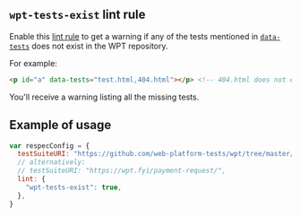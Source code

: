 ## `wpt-tests-exist` lint rule

Enable this [lint rule](lint) to get a warning if any of the tests mentioned in [`data-tests`](data-tests) does not exist in the WPT repository.

For example:
``` html
<p id="a" data-tests="test.html,404.html"></p> <!-- 404.html does not exist)
```
You'll receive a warning listing all the missing tests.

## Example of usage

``` js
var respecConfig = {
  testSuiteURI: "https://github.com/web-platform-tests/wpt/tree/master/payment-request/",
  // alternatively:
  // testSuiteURI: "https://wpt.fyi/payment-request/",
  lint: {
    "wpt-tests-exist": true,
  },
}
```
